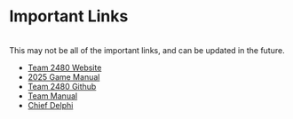 # Important Links 
<br />
This may not be all of the important links, and can be updated in the future.

<div style='margin-left:10px'>
<ul>
<li><a href='https://team2480.org/' target='0'>Team 2480 Website</a></li>
<li><a href='https://firstfrc.blob.core.windows.net/frc2025/Manual/2025GameManual.pdf' target='0'>2025 Game Manual</a></li>
<li><a href='https://github.com/Team-2480' target='0'>Team 2480 Github</a></li>
<li><a href='https://github.com/Team-2480/teamManual' target='0'>Team Manual</a></li>
<li><a href='https://www.chiefdelphi.com/' target='0'>Chief Delphi</a></li>
</ul>
</div>
